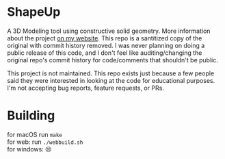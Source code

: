 # ShapeUp

A 3D Modeling tool using constructive solid geometry. More information about the project [on my website](https://danielchasehooper.com/posts/shapeup/). This repo is a santitized copy of the original with commit history removed. I was never planning on doing a public release of this code, and I don't feel like auditing/changing the original repo's commit history for code/comments that shouldn't be public.  

This project is not maintained. This repo exists just because a few people said they were interested in looking at the code for educational purposes. I'm not accepting bug reports, feature requests, or PRs.

# Building

for macOS run `make`  
for web: run `./webbuild.sh`  
for windows: 😢

